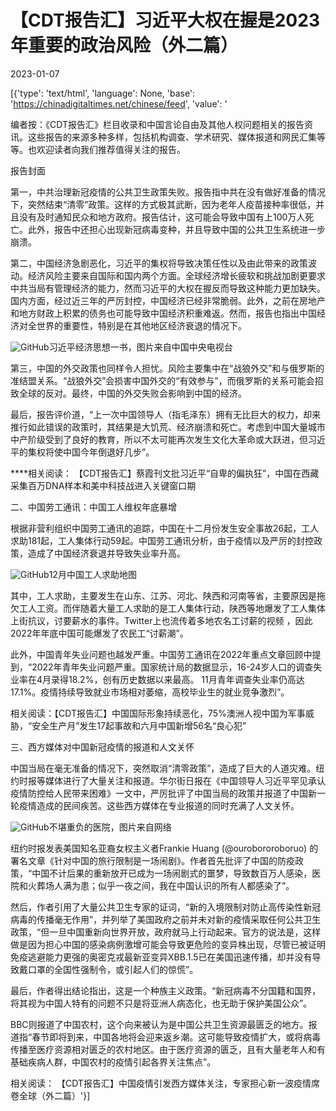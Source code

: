 # 【CDT报告汇】习近平大权在握是2023年重要的政治风险（外二篇）

2023-01-07

[{'type': 'text/html', 'language': None, 'base': 'https://chinadigitaltimes.net/chinese/feed', 'value': '

编者按：《CDT报告汇》栏目收录和中国言论自由及其他人权问题相关的报告资讯。这些报告的来源多种多样，包括机构调查、学术研究、媒体报道和网民汇集等等。也欢迎读者向我们推荐值得关注的报告。

















<div class="su-spoiler-title)

标题：【CDT报告汇】习近平大权在握是2023年重要的政治风险（外二篇）

作者：张言

发表日期：2022.01.08

主题归类：

CDS收藏：

版权说明：该作品版权归原作者所有。中国数字时代仅对原作进行存档，以对抗中国的网络审查。详细版权说明。





中国数字时代本周推荐媒体：



Anthony：中国公民记者卢昱宇的Twitter账号。他曾创办民间维权抗争纪录平台“非新闻”，开创了中国维权新闻报道的先河，后遭逮捕入狱四年，曾获得无国界记者组织2016年度的“新闻自由奖”。



更多 CDT推荐媒体 

一、习近平造成的三个政治风险

政治风险咨询公司欧亚集团于1月3日发布一份报告，指出2023年十大政治风险。其中，习近平的集权是位列第二位的政治风险。报告表示，在中共二十大上，习近平掌握了“自毛泽东以来最大的权力”，这给世界带来了巨大的风险。这些风险主要集中在三个方面：

![GitHub](https://chinadigitaltimes.net/chinese/files/2023/01/EurasiaGroup_TopRisks2023.jpg)报告封面

第一，中共治理新冠疫情的公共卫生政策失败。报告指中共在没有做好准备的情况下，突然结束“清零”政策。这样的方式极其武断，因为老年人疫苗接种率很低，并且没有及时通知民众和地方政府。报告估计，这可能会导致中国有上100万人死亡。此外，报告中还担心出现新冠病毒变种，并且导致中国的公共卫生系统进一步崩溃。

第二，中国经济急剧恶化，习近平的集权将导致决策任性以及由此带来的政策波动。经济风险主要来自国际和国内两个方面。全球经济增长疲软和挑战加剧更要求中共当局有管理经济的能力，然而习近平的大权在握反而导致这种能力更加缺失。国内方面，经过近三年的严厉封控，中国经济已经非常脆弱。此外，之前在房地产和地方财政上积累的债务也可能导致中国经济积重难返。然而，报告也指出中国经济对全世界的重要性，特别是在其他地区经济衰退的情况下。

![GitHub](https://chinadigitaltimes.net/chinese/files/2023/01/习经济.png)习近平经济思想一书，图片来自中国中央电视台

第三，中国的外交政策也同样令人担忧。风险主要集中在“战狼外交”和与俄罗斯的准结盟关系。“战狼外交”会损害中国外交的“有效参与”，而俄罗斯的关系可能会招致全球的反对。最终，中国的外交失败会影响到中国的经济。

最后，报告评价道，“上一次中国领导人（指毛泽东）拥有无比巨大的权力，却来推行如此错误的政策时，其结果是大饥荒、经济崩溃和死亡。考虑到中国大量城市中产阶级受到了良好的教育，所以不太可能再次发生文化大革命或大跃进，但习近平的集权将使中国今年倒退好几步”。

****相关阅读： 【CDT报告汇】蔡霞刊文批习近平“自卑的偏执狂”，中国在西藏采集百万DNA样本和美中科技战进入关键窗口期

二、中国劳工通讯：中国工人维权年底暴增

根据非营利组织中国劳工通讯的追踪，中国在十二月份发生安全事故26起，工人求助181起，工人集体行动59起。中国劳工通讯分析，由于疫情以及严厉的封控政策，造成了中国经济衰退并导致失业率升高。

![GitHub](https://chinadigitaltimes.net/chinese/files/2023/01/12月工人求助地图-中国劳工通讯-maps.clb_.org_.hk_.png)12月中国工人求助地图

其中，工人求助，主要发生在山东、江苏、河北、陕西和河南等省，主要原因是拖欠工人工资。而伴随着大量工人求助的是工人集体行动，陕西等地爆发了工人集体上街抗议，讨要薪水的事件。Twitter上也流传着多地农名工讨薪的视频 ，因此2022年年底中国可能爆发了农民工“讨薪潮”。

此外，中国青年失业问题也越发严重。中国劳工通讯在2022年重点文章回顾中提到，“2022年青年失业问题严重。国家统计局的数据显示，16-24岁人口的调查失业率在4月录得18.2%，创有历史数据以来最高。 11月青年调查失业率仍高达17.1%。疫情持续导致就业市场相对萎缩，高校毕业生的就业竞争激烈”。

相关阅读：【CDT报告汇】中国国际形象持续恶化，75%澳洲人视中国为军事威胁，“安全生产月”发生17起事故和六月中国新增56名“良心犯”

三、西方媒体对中国新冠疫情的报道和人文关怀

中国当局在毫无准备的情况下，突然取消“清零政策”，造成了巨大的人道灾难。纽约时报等媒体进行了大量关注和报道。华尔街日报在《中国领导人习近平罕见承认疫情防控给人民带来困难》一文中，严厉批评了中国当局的政策并报道了中国新一轮疫情造成的民间疾苦。这些西方媒体在专业报道的同时充满了人文关怀。

![GitHub](https://chinadigitaltimes.net/chinese/files/2023/01/639347ec55b03-original.jpeg)不堪重负的医院，图片来自网络

纽约时报发表美国知名亚裔女权主义者Frankie Huang (@ourobororoboruo) 的署名文章《针对中国的旅行限制是一场闹剧》。作者首先批评了中国的防疫政策，“中国不计后果的重新放开已成为一场闹剧式的噩梦，导致数百万人感染，医院和火葬场人满为患；似乎一夜之间，我在中国认识的所有人都感染了”。

然后，作者引用了大量公共卫生专家的证词，“新的入境限制对防止高传染性新冠病毒的传播毫无作用”，并列举了美国政府之前并未对新的疫情采取任何公共卫生政策，“但一旦中国重新向世界开放，政府就马上行动起来。官方的说法是，这样做是因为担心中国的感染病例激增可能会导致更危险的变异株出现，尽管已被证明免疫逃避能力更强的奥密克戎最新亚变异XBB.1.5已在美国迅速传播，却并没有导致戴口罩的全国性强制令，或引起人们的惊慌”。

最后，作者得出结论指出，这是一个种族主义政策。“新冠病毒不分国籍和国界，将其视为中国人特有的问题不只是将亚洲人病态化，也无助于保护美国公众”。

BBC则报道了中国农村，这个向来被认为是中国公共卫生资源最匮乏的地方。报道指“春节即将到来，中国各地将会迎来返乡潮。这可能导致疫情扩大，或将病毒传播至医疗资源相对匮乏的农村地区。由于医疗资源的匮乏，且有大量老年人和有基础疾病人群，中国农村的疫情引起各界关注焦点”。

相关阅读： 【CDT报告汇】中国疫情引发西方媒体关注，专家担心新一波疫情席卷全球（外二篇）'}]